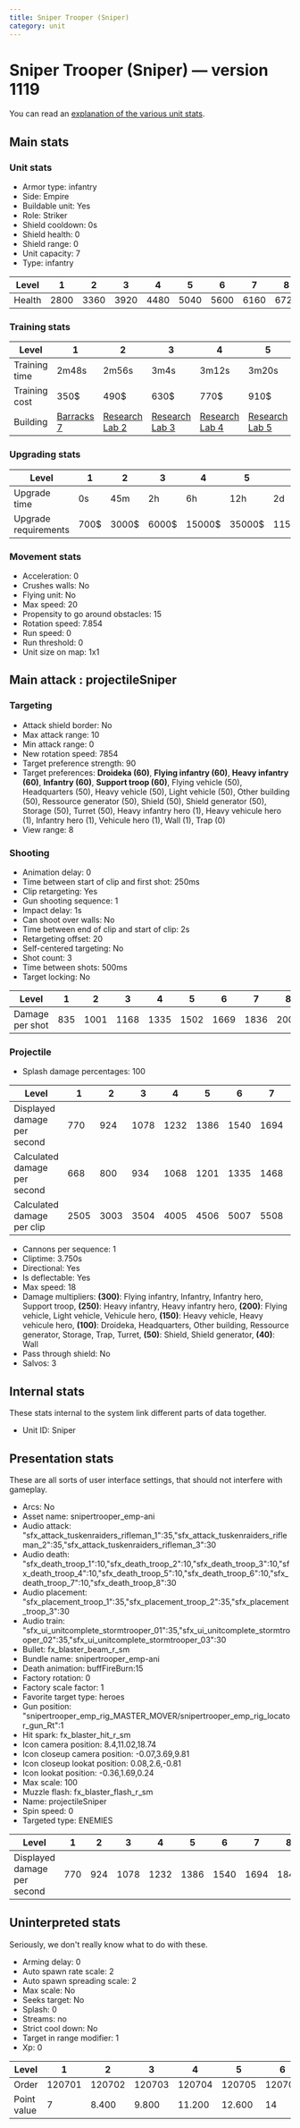 ```yaml
---
title: Sniper Trooper (Sniper)
category: unit
---
```


# Sniper Trooper (Sniper) — version 1119

You can read an [explanation  of the various unit stats](unitexplained.md).

## Main stats

### Unit stats

  * Armor type: infantry
  * Side: Empire
  * Buildable unit: Yes
  * Role: Striker
  * Shield cooldown: 0s
  * Shield health: 0
  * Shield range: 0
  * Unit capacity: 7
  * Type: infantry

|Level |1   |2   |3   |4   |5   |6   |7   |8   |9   |10  |
|------|----|----|----|----|----|----|----|----|----|----|
|Health|2800|3360|3920|4480|5040|5600|6160|6720|7280|8400|


### Training stats

|Level        |1                                |2                                      |3                                      |4                                      |5                                      |6                                      |7                                      |8                                      |9                                      |10                                      |
|-------------|---------------------------------|---------------------------------------|---------------------------------------|---------------------------------------|---------------------------------------|---------------------------------------|---------------------------------------|---------------------------------------|---------------------------------------|----------------------------------------|
|Training time|2m48s                            |2m56s                                  |3m4s                                   |3m12s                                  |3m20s                                  |3m28s                                  |3m36s                                  |3m16s                                  |3m23s                                  |3m30s                                   |
|Training cost|350$                             |490$                                   |630$                                   |770$                                   |910$                                   |1050$                                  |1190$                                  |1400$                                  |1470$                                  |1610$                                   |
|Building     |[Barracks 7](empireBarracks.html)|[Research Lab 2](empireOffenseLab.html)|[Research Lab 3](empireOffenseLab.html)|[Research Lab 4](empireOffenseLab.html)|[Research Lab 5](empireOffenseLab.html)|[Research Lab 6](empireOffenseLab.html)|[Research Lab 7](empireOffenseLab.html)|[Research Lab 8](empireOffenseLab.html)|[Research Lab 9](empireOffenseLab.html)|[Research Lab 10](empireOffenseLab.html)|


### Upgrading stats

|Level               |1   |2    |3    |4     |5     |6      |7      |8      |9       |10      |
|--------------------|----|-----|-----|------|------|-------|-------|-------|--------|--------|
|Upgrade time        |0s  |45m  |2h   |6h    |12h   |2d     |3d     |5d     |1w      |1w3d    |
|Upgrade requirements|700$|3000$|6000$|15000$|35000$|115000$|175000$|350000$|1000000$|2000000$|


### Movement stats

  * Acceleration: 0
  * Crushes walls: No
  * Flying unit: No
  * Max speed: 20
  * Propensity to go around obstacles: 15
  * Rotation speed: 7.854
  * Run speed: 0
  * Run threshold: 0
  * Unit size on map: 1x1

## Main attack : projectileSniper

### Targeting

  * Attack shield border: No
  * Max attack range: 10
  * Min attack range: 0
  * New rotation speed: 7854
  * Target preference strength: 90
  * Target preferences: **Droideka (60)**, **Flying infantry (60)**, **Heavy infantry (60)**, **Infantry (60)**, **Support troop (60)**, Flying vehicle (50), Headquarters (50), Heavy vehicle (50), Light vehicle (50), Other building (50), Ressource generator (50), Shield (50), Shield generator (50), Storage (50), Turret (50), Heavy infantry hero (1), Heavy vehicule hero (1), Infantry hero (1), Vehicule hero (1), Wall (1), Trap (0)
  * View range: 8

### Shooting

  * Animation delay: 0
  * Time between start of clip and first shot: 250ms
  * Clip retargeting: Yes
  * Gun shooting sequence: 1
  * Impact delay: 1s
  * Can shoot over walls: No
  * Time between end of clip and start of clip: 2s
  * Retargeting offset: 20
  * Self-centered targeting: No
  * Shot count: 3
  * Time between shots: 500ms
  * Target locking: No

|Level          |1  |2   |3   |4   |5   |6   |7   |8   |9   |10  |
|---------------|---|----|----|----|----|----|----|----|----|----|
|Damage per shot|835|1001|1168|1335|1502|1669|1836|2002|2169|2503|


### Projectile

  * Splash damage percentages: 100

|Level                       |1   |2   |3   |4   |5   |6   |7   |8   |9   |10  |
|----------------------------|----|----|----|----|----|----|----|----|----|----|
|Displayed damage per second |770 |924 |1078|1232|1386|1540|1694|1848|2002|2310|
|Calculated damage per second|668 |800 |934 |1068|1201|1335|1468|1601|1735|2002|
|Calculated damage per clip  |2505|3003|3504|4005|4506|5007|5508|6006|6507|7509|


  * Cannons per sequence: 1
  * Cliptime: 3.750s
  * Directional: Yes
  * Is deflectable: Yes
  * Max speed: 18
  * Damage multipliers: **(300)**: Flying infantry, Infantry, Infantry hero, Support troop, **(250)**: Heavy infantry, Heavy infantry hero, **(200)**: Flying vehicle, Light vehicle, Vehicule hero, **(150)**: Heavy vehicle, Heavy vehicule hero, **(100)**: Droideka, Headquarters, Other building, Ressource generator, Storage, Trap, Turret, **(50)**: Shield, Shield generator, **(40)**: Wall
  * Pass through shield: No
  * Salvos: 3

## Internal stats

These stats internal to the system link different parts of data together.

  * Unit ID: Sniper

## Presentation stats

These are all sorts of user interface settings, that should not interfere with gameplay.

  * Arcs: No
  * Asset name: snipertrooper_emp-ani
  * Audio attack: "sfx_attack_tuskenraiders_rifleman_1":35,"sfx_attack_tuskenraiders_rifleman_2":35,"sfx_attack_tuskenraiders_rifleman_3":30
  * Audio death: "sfx_death_troop_1":10,"sfx_death_troop_2":10,"sfx_death_troop_3":10,"sfx_death_troop_4":10,"sfx_death_troop_5":10,"sfx_death_troop_6":10,"sfx_death_troop_7":10,"sfx_death_troop_8":30
  * Audio placement: "sfx_placement_troop_1":35,"sfx_placement_troop_2":35,"sfx_placement_troop_3":30
  * Audio train: "sfx_ui_unitcomplete_stormtrooper_01":35,"sfx_ui_unitcomplete_stormtrooper_02":35,"sfx_ui_unitcomplete_stormtrooper_03":30
  * Bullet: fx_blaster_beam_r_sm
  * Bundle name: snipertrooper_emp-ani
  * Death animation: buffFireBurn:15
  * Factory rotation: 0
  * Factory scale factor: 1
  * Favorite target type: heroes
  * Gun position: "snipertrooper_emp_rig_MASTER_MOVER/snipertrooper_emp_rig_locator_gun_Rt":1
  * Hit spark: fx_blaster_hit_r_sm
  * Icon camera position: 8.4,11.02,18.74
  * Icon closeup camera position: -0.07,3.69,9.81
  * Icon closeup lookat position: 0.08,2.6,-0.81
  * Icon lookat position: -0.36,1.69,0.24
  * Max scale: 100
  * Muzzle flash: fx_blaster_flash_r_sm
  * Name: projectileSniper
  * Spin speed: 0
  * Targeted type: ENEMIES

|Level                      |1  |2  |3   |4   |5   |6   |7   |8   |9   |10  |
|---------------------------|---|---|----|----|----|----|----|----|----|----|
|Displayed damage per second|770|924|1078|1232|1386|1540|1694|1848|2002|2310|


## Uninterpreted stats

Seriously, we don't really know what to do with these.

  * Arming delay: 0
  * Auto spawn rate scale: 2
  * Auto spawn spreading scale: 2
  * Max scale: No
  * Seeks target: No
  * Splash: 0
  * Streams: no
  * Strict cool down: No
  * Target in range modifier: 1
  * Xp: 0

|Level      |1     |2     |3     |4     |5     |6     |7     |8     |9     |10    |
|-----------|------|------|------|------|------|------|------|------|------|------|
|Order      |120701|120702|120703|120704|120705|120706|120707|120708|120709|120710|
|Point value|7     |8.400 |9.800 |11.200|12.600|14    |15.400|16.800|18.200|21    |


